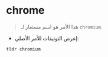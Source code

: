 # chrome

> هذا الأمر هو اسم مستعار لـ `chromium`.

- إعرض التوثيقات للأمر الأصلي:

`tldr chromium`

